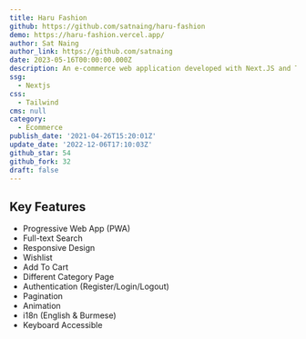 ```yaml
---
title: Haru Fashion
github: https://github.com/satnaing/haru-fashion
demo: https://haru-fashion.vercel.app/
author: Sat Naing
author_link: https://github.com/satnaing
date: 2023-05-16T00:00:00.000Z
description: An e-commerce web application developed with Next.JS and TypeScript
ssg:
  - Nextjs
css:
  - Tailwind
cms: null
category:
  - Ecommerce
publish_date: '2021-04-26T15:20:01Z'
update_date: '2022-12-06T17:10:03Z'
github_star: 54
github_fork: 32
draft: false
---
```


## Key Features

- Progressive Web App (PWA)
- Full-text Search
- Responsive Design
- Wishlist
- Add To Cart
- Different Category Page
- Authentication (Register/Login/Logout)
- Pagination
- Animation
- i18n (English & Burmese)
- Keyboard Accessible
